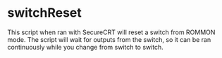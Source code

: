 # switchReset
This script when ran with SecureCRT will reset a switch from ROMMON mode.
The script will wait for outputs from the switch, so it can be ran continuously while you change from switch to switch.

